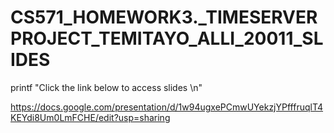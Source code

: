 # CS571_HOMEWORK3._TIMESERVERPROJECT_TEMITAYO_ALLI_20011_SLIDES
printf "Click the link below to access slides \n"

https://docs.google.com/presentation/d/1w94ugxePCmwUYekzjYPfffruqlT4KEYdi8Um0LmFCHE/edit?usp=sharing

